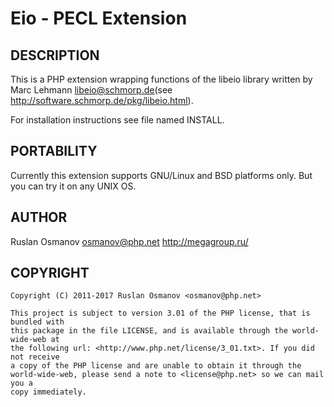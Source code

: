 Eio - PECL Extension
====================

DESCRIPTION
-----------

This is a PHP extension wrapping functions of the libeio library written by Marc
Lehmann <libeio@schmorp.de>(see <http://software.schmorp.de/pkg/libeio.html>).

For installation instructions see file named INSTALL.


PORTABILITY
-----------

Currently this extension supports GNU/Linux and BSD platforms only. But you can
try it on any UNIX OS.


AUTHOR
------

Ruslan Osmanov <osmanov@php.net>
<http://megagroup.ru/>


COPYRIGHT
---------

	Copyright (C) 2011-2017 Ruslan Osmanov <osmanov@php.net>

	This project is subject to version 3.01 of the PHP license, that is bundled with
	this package in the file LICENSE, and is available through the world-wide-web at
	the following url: <http://www.php.net/license/3_01.txt>. If you did not receive
	a copy of the PHP license and are unable to obtain it through the
	world-wide-web, please send a note to <license@php.net> so we can mail you a
	copy immediately.
